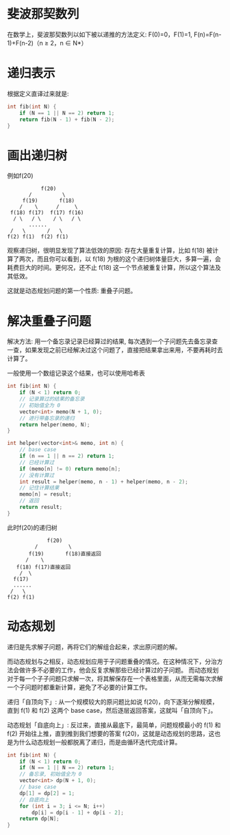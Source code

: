 # 斐波那契数列

在数学上，斐波那契数列以如下被以递推的方法定义: F(0)=0，F(1)=1, F(n)=F(n-1)+F(n-2)（n ≥ 2，n ∈ N*）

# 递归表示

根据定义直译过来就是:
```c++
int fib(int N) {
    if (N == 1 || N == 2) return 1;
    return fib(N - 1) + fib(N - 2);
}
```

# 画出递归树

例如f(20)
```
           f(20)
       /          \
     f(19)       f(18)
    /    \      /     \
 f(18) f(17)  f(17) f(16)
  / \   / \    / \   / \
       ......
 /   \       /   \
f(2) f(1)  f(2) f(1)
```

观察递归树，很明显发现了算法低效的原因: 存在大量重复计算，比如 f(18) 被计算了两次，而且你可以看到，以 f(18) 为根的这个递归树体量巨大，多算一遍，会耗费巨大的时间。更何况，还不止 f(18) 这一个节点被重复计算，所以这个算法及其低效。

这就是动态规划问题的第一个性质: 重叠子问题。

# 解决重叠子问题

解决方法: 用一个备忘录记录已经算过的结果, 每次遇到一个子问题先去备忘录查一查，如果发现之前已经解决过这个问题了，直接把结果拿出来用，不要再耗时去计算了。

一般使用一个数组记录这个结果，也可以使用哈希表

```c++
int fib(int N) {
    if (N < 1) return 0;
    // 记录算过的结果的备忘录
    // 初始值全为 0
    vector<int> memo(N + 1, 0);
    // 进行带备忘录的递归
    return helper(memo, N);
}

int helper(vector<int>& memo, int n) {
    // base case
    if (n == 1 || n == 2) return 1;
    // 已经计算过
    if (memo[n] != 0) return memo[n];
    // 没有计算过
    int result = helper(memo, n - 1) + helper(memo, n - 2);
    // 记住计算结果
    memo[n] = result;
    // 返回
    return result;
}
```

此时f(20)的递归树
```
             f(20)
         /          \
       f(19)       f(18)直接返回
      /    \
   f(18) f(17)直接返回
    /  \
  f(17)
  ......
 /   \
f(2) f(1)
```

# 动态规划

递归是先求解子问题，再将它们的解组合起来，求出原问题的解。

而动态规划与之相反，动态规划应用于子问题重叠的情况。在这种情况下，分治方法会做许多不必要的工作，他会反复求解那些已经计算过的子问题。
而动态规划对于每一个子子问题只求解一次，将其解保存在一个表格里面，从而无需每次求解一个子问题时都重新计算，避免了不必要的计算工作。

递归「自顶向下」: 从一个规模较大的原问题比如说 f(20)，向下逐渐分解规模，直到 f(1) 和 f(2) 这两个 base case，然后逐层返回答案，这就叫「自顶向下」。

动态规划「自底向上」: 反过来，直接从最底下，最简单，问题规模最小的 f(1) 和 f(2) 开始往上推，直到推到我们想要的答案 f(20)，这就是动态规划的思路，这也是为什么动态规划一般都脱离了递归，而是由循环迭代完成计算。

```c++
int fib(int N) {
    if (N < 1) return 0;
    if (N == 1 || N == 2) return 1;
    // 备忘录, 初始值全为 0
    vector<int> dp(N + 1, 0);
    // base case
    dp[1] = dp[2] = 1;
    // 自底向上
    for (int i = 3; i <= N; i++)
        dp[i] = dp[i - 1] + dp[i - 2];
    return dp[N];
}
```
